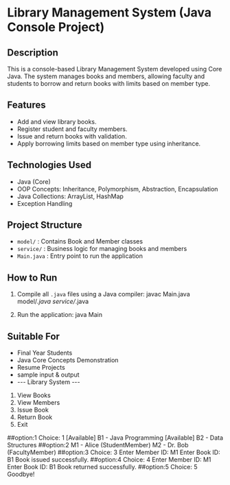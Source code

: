 # Library Management System (Java Console Project)

## Description
This is a console-based Library Management System developed using Core Java. The system manages books and members, allowing faculty and students to borrow and return books with limits based on member type.

## Features
- Add and view library books.
- Register student and faculty members.
- Issue and return books with validation.
- Apply borrowing limits based on member type using inheritance.

## Technologies Used
- Java (Core)
- OOP Concepts: Inheritance, Polymorphism, Abstraction, Encapsulation
- Java Collections: ArrayList, HashMap
- Exception Handling

## Project Structure
- `model/` : Contains Book and Member classes
- `service/` : Business logic for managing books and members
- `Main.java` : Entry point to run the application

## How to Run
1. Compile all `.java` files using a Java compiler:
   javac Main.java model/*.java service/*.java

2. Run the application:
   java Main

## Suitable For
- Final Year Students
- Java Core Concepts Demonstration
- Resume Projects
- sample input & output
- --- Library System ---
1. View Books
2. View Members
3. Issue Book
4. Return Book
5. Exit

##option:1
Choice: 1
[Available] B1 - Java Programming
[Available] B2 - Data Structures
##option:2
M1 - Alice (StudentMember)
M2 - Dr. Bob (FacultyMember)
##option:3
Choice: 3
Enter Member ID: M1
Enter Book ID: B1
Book issued successfully.
##option:4
Choice: 4
Enter Member ID: M1
Enter Book ID: B1
Book returned successfully.
##option:5
Choice: 5
Goodbye!



